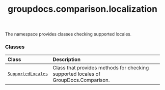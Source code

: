 ﻿---
title: groupdocs.comparison.localization
second_title: GroupDocs.Comparison for Python via .NET API References
description: 
type: docs
url: /python-net/groupdocs.comparison.localization/
is_root: false
weight: 10
---

The namespace provides classes checking supported locales.

### Classes
| Class | Description |
| :- | :- |
| [`SupportedLocales`](/comparison/python-net/groupdocs.comparison.localization/supportedlocales) | Class that provides methods for checking supported locales of GroupDocs.Comparison. |


